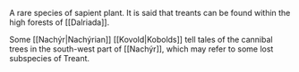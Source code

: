 A rare species of sapient plant. It is said that treants can be found within the high forests of [[Dalriada]]. 

Some [[Nachýr|Nachýrian]] [[Kovold|Kobolds]] tell tales of the cannibal trees in the south-west part of [[Nachýr]], which may refer to some lost subspecies of Treant.
